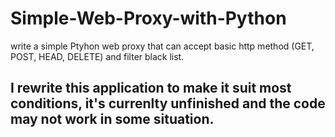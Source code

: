 # Simple-Web-Proxy-with-Python


write a simple Ptyhon web proxy that can accept basic http method (GET, POST, HEAD, DELETE) and filter black list.

## I rewrite this application to make it suit most conditions, it's currenlty unfinished and the code may not work in some situation.
